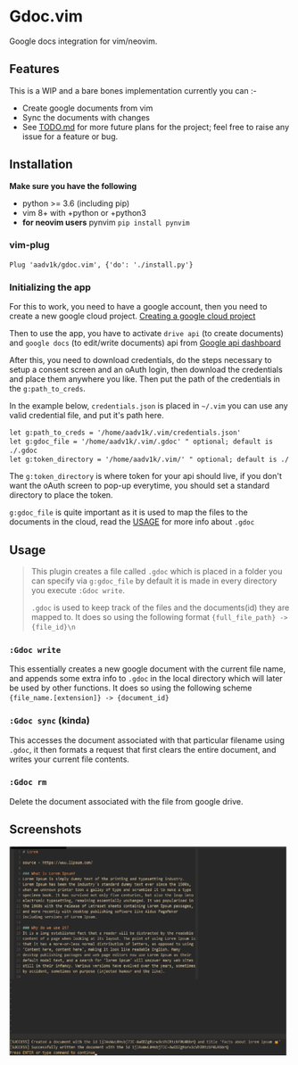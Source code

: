 # Gdoc.vim

Google docs integration for vim/neovim.

## Features

This is a WIP and a bare bones implementation currently you can :-

- Create google documents from vim
- Sync the documents with changes
- See [TODO.md](./TODO.md) for more future plans for the project; feel free to raise any issue for a feature or bug.

## Installation

**Make sure you have the following**

- python >= 3.6 (including pip)
- vim 8+ with +python or +python3
- **for neovim users** pynvim `pip install pynvim`

### vim-plug

```vim
Plug 'aadv1k/gdoc.vim', {'do': './install.py'}
```

### Initializing the app

For this to work, you need to have a google account, then you need to create a new google cloud project.
[Creating a google cloud project](https://developers.google.com/workspace/guides/create-project)

Then to use the app, you have to activate `drive api` (to create documents) and `google docs` (to edit/write documents) api from
[Google api dashboard](https://console.cloud.google.com/apis/dashboard)

After this, you need to download credentials, do the steps necessary to setup a consent screen and an
oAuth login, then download the credentials and place them anywhere you like. Then put the path of
the credentials in the `g:path_to_creds`.

In the example below, `credentials.json` is placed in `~/.vim` you can use any valid credential file, and put it's path here.

```vim
let g:path_to_creds = '/home/aadv1k/.vim/credentials.json'
let g:gdoc_file = '/home/aadv1k/.vim/.gdoc' " optional; default is ./.gdoc
let g:token_directory = '/home/aadv1k/.vim/' " optional; default is ./
```

The `g:token_directory` is where token for your api should live, if you don't want the oAuth screen
to pop-up everytime, you should set a standard directory to place the token.

`g:gdoc_file` is quite important as it is used to map the files to the
documents in the cloud, read the [USAGE](#Usage) for more info about `.gdoc` 

## Usage

> This plugin creates a file called `.gdoc` which is placed in a folder you can specify via `g:gdoc_file` by default it is made in every directory you execute `:Gdoc write`.
>
> `.gdoc` is used to keep track of the files and the documents(id) they are mapped to. It does so using the following format `{full_file_path} -> {file_id}\n`

### `:Gdoc write`

This essentially creates a new google document with the current file name, and
appends some extra info to `.gdoc` in the local directory which will later be
used by other functions. It does so using the following scheme `{file_name.[extension]} -> {document_id}`

### `:Gdoc sync` (kinda)

This accesses the document associated with that particular filename using
`.gdoc`, it then formats a request that first clears the entire document, and
writes your current file contents.

### `:Gdoc rm`

Delete the document associated with the file from google drive.

## Screenshots

<img src="./screenshots/1.1.png" alt="1.png" width="500px">

